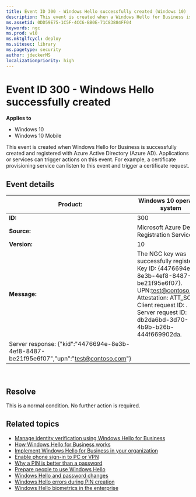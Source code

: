 ```yaml
---
title: Event ID 300 - Windows Hello successfully created (Windows 10)
description: This event is created when a Windows Hello for Business is successfully created and registered with Azure Active Directory (Azure AD).
ms.assetid: 0DD59E75-1C5F-4CC6-BB0E-71C83884FF04
keywords: ngc
ms.prod: w10
ms.mktglfcycl: deploy
ms.sitesec: library
ms.pagetype: security
author: jdeckerMS
localizationpriority: high
---
```


# Event ID 300 - Windows Hello successfully created

**Applies to**
-   Windows 10
-   Windows 10 Mobile

This event is created when Windows Hello for Business is successfully created and registered with Azure Active Directory (Azure AD). Applications or services can trigger actions on this event. For example, a certificate provisioning service can listen to this event and trigger a certificate request.

## Event details

| **Product:** | Windows 10 operating system |     
| --- | --- |                                                                                                                                
| **ID:** | 300 |
| **Source:**  | Microsoft Azure Device Registration Service |
| **Version:** | 10  |
| **Message:** | The NGC key was successfully registered. Key ID: {4476694e-8e3b-4ef8-8487-be21f95e6f07}. UPN:test@contoso.com. Attestation: ATT\_SOFT. Client request ID: . Server request ID: db2da6bd-3d70-4b9b-b26b-444f669902da. 
Server response: {"kid":"4476694e-8e3b-4ef8-8487-be21f95e6f07","upn":"test@contoso.com"} |
 
## Resolve

This is a normal condition. No further action is required.

## Related topics

- [Manage identity verification using Windows Hello for Business](hello-manage-identity-verification.md)
- [How Windows Hello for Business works](hello-how-it-works.md)
- [Implement Windows Hello for Business in your organization](hello-implement-in-organization.md)
- [Enable phone sign-in to PC or VPN](hello-enable-phone-signin.md)
- [Why a PIN is better than a password](hello-why-pin-is-better-than-password.md)
- [Prepare people to use Windows Hello](hello-prepare-people-to-use.md)
- [Windows Hello and password changes](hello-and-password-changes.md)
- [Windows Hello errors during PIN creation](hello-errors-during-pin-creation.md)
- [Windows Hello biometrics in the enterprise](hello-biometrics-in-enterprise.md)
